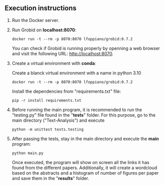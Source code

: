 ## Execution instructions
1. Run the Docker server.
2. Run Grobid on **localhost:8070**:

    ```
    docker run -t --rm -p 8070:8070 lfoppiano/grobid:0.7.2
    ```
    
    You can check if Grobid is running properly by openning a web browser and visit the following URL: [http://localhost:8070](http://localhost:8070).

3. Create a virtual environment with **conda**: 

    Create a blanck virtual environment with a name in python 3.10

    ```
    docker run -t --rm -p 8070:8070 lfoppiano/grobid:0.7.2
    ```

    Install the dependencies from "requirements.txt" file:

    ```
    pip -r install requirements.txt
    ```
    
4. Before running the main program, it is recommended to run the "testing.py" file found in the "**tests**" folder. For this purpose, go to the main directory ("Text-Analysis") and execute
    ```
    python -m unittest tests.testing
    ```
    
5. After passing the tests, stay in the main directory and execute the **main** program:

    ```
    python main.py
    ```

    Once executed, the program will show on screen all the links it has found from the different papers. Additionally, it will create a wordcloud based on the abstracts and a histogram of number of figures per paper and save them in the "**results**" folder.
